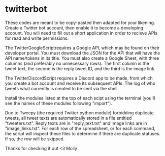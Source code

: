 # twitterbot

These codes are meant to be copy-pasted then adapted for your likening. Create a Twitter bot account, then enable it to become a developing account. You will need to fill out a short application in order to recieve APIs for read and write permissions.

The TwitterGoogleScriptrequires a Google API, which may be found on their developer portal. You must download the JSON for the API that will have the API name/tokens in its title. You must also create a Google Sheet, with three columns (and preferably no unnecessary rows). The first column is the tweet text, the second is the reply tweet ID, and the third is the image link.

The TwitterDiscordScript requires a Discord app to be made, from which you create a bot account and receive its subsequent APIs. The log of who tweets what currently is created to be sent via the shell. 

Install the modules listed at the top of each scipt using the terminal (you'll see the names of these modules following "import").

Due to Tweepy (the required Twitter python module) forbidding duplicate tweets, all tweet texts are automatically stored in a file entitled "tweeters.txt". Reply texts are in "reply_text.txt" and image links are in "image_links.txt". For each row of the spreadsheet, or for each command, the script will inspect these files to determine if there are duplicate statuses. If so, the row will be skipped. 

Thanks for checking it out <3 Molly
